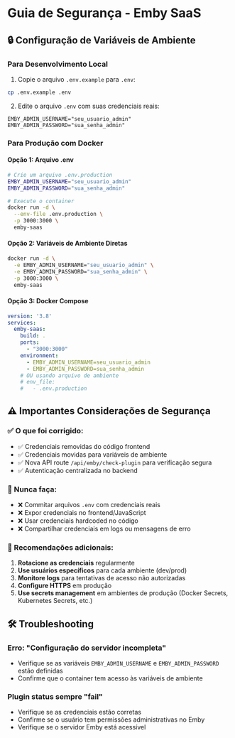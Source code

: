 # Guia de Segurança - Emby SaaS

## 🔒 Configuração de Variáveis de Ambiente

### Para Desenvolvimento Local

1. Copie o arquivo `.env.example` para `.env`:
```bash
cp .env.example .env
```

2. Edite o arquivo `.env` com suas credenciais reais:
```env
EMBY_ADMIN_USERNAME="seu_usuario_admin"
EMBY_ADMIN_PASSWORD="sua_senha_admin"
```

### Para Produção com Docker

#### Opção 1: Arquivo .env
```bash
# Crie um arquivo .env.production
EMBY_ADMIN_USERNAME="seu_usuario_admin"
EMBY_ADMIN_PASSWORD="sua_senha_admin"

# Execute o container
docker run -d \
  --env-file .env.production \
  -p 3000:3000 \
  emby-saas
```

#### Opção 2: Variáveis de Ambiente Diretas
```bash
docker run -d \
  -e EMBY_ADMIN_USERNAME="seu_usuario_admin" \
  -e EMBY_ADMIN_PASSWORD="sua_senha_admin" \
  -p 3000:3000 \
  emby-saas
```

#### Opção 3: Docker Compose
```yaml
version: '3.8'
services:
  emby-saas:
    build: .
    ports:
      - "3000:3000"
    environment:
      - EMBY_ADMIN_USERNAME=seu_usuario_admin
      - EMBY_ADMIN_PASSWORD=sua_senha_admin
    # OU usando arquivo de ambiente
    # env_file:
    #   - .env.production
```

## ⚠️ Importantes Considerações de Segurança

### ✅ O que foi corrigido:
- ✅ Credenciais removidas do código frontend
- ✅ Credenciais movidas para variáveis de ambiente
- ✅ Nova API route `/api/emby/check-plugin` para verificação segura
- ✅ Autenticação centralizada no backend

### 🚨 Nunca faça:
- ❌ Commitar arquivos `.env` com credenciais reais
- ❌ Expor credenciais no frontend/JavaScript
- ❌ Usar credenciais hardcoded no código
- ❌ Compartilhar credenciais em logs ou mensagens de erro

### 🔐 Recomendações adicionais:
1. **Rotacione as credenciais** regularmente
2. **Use usuários específicos** para cada ambiente (dev/prod)
3. **Monitore logs** para tentativas de acesso não autorizadas
4. **Configure HTTPS** em produção
5. **Use secrets management** em ambientes de produção (Docker Secrets, Kubernetes Secrets, etc.)

## 🛠️ Troubleshooting

### Erro: "Configuração do servidor incompleta"
- Verifique se as variáveis `EMBY_ADMIN_USERNAME` e `EMBY_ADMIN_PASSWORD` estão definidas
- Confirme que o container tem acesso às variáveis de ambiente

### Plugin status sempre "fail"
- Verifique se as credenciais estão corretas
- Confirme se o usuário tem permissões administrativas no Emby
- Verifique se o servidor Emby está acessível